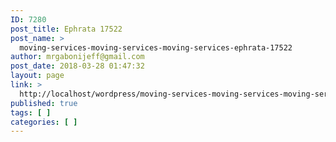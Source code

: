 ```yaml
---
ID: 7280
post_title: Ephrata 17522
post_name: >
  moving-services-moving-services-moving-services-ephrata-17522
author: mrgabonijeff@gmail.com
post_date: 2018-03-28 01:47:32
layout: page
link: >
  http://localhost/wordpress/moving-services-moving-services-moving-services-ephrata-17522/
published: true
tags: [ ]
categories: [ ]
---
```

